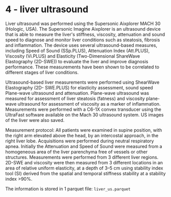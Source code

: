 # 4 - liver ultrasound

Liver ultrasound was performed using the Supersonic Aixplorer MACH 30 (Hologic, USA).  The Supersonic Imagine Aixplorer is an ultrasound device that is able to measure the liver's stiffness, viscosity, attenuation and sound speed to diagnose and monitor liver conditions such as steatosis, fibrosis and inflammation. The device uses several ultrasound-based measures, including Speed of Sound (SSp.PLUS), Attenuation Index (Att.PLUS), Viscosity (Vi.PLUS) and Elasticity (Two-Dimensional ShareWave Elastography (2D-SWE)) to evaluate the liver and improve diagnosis performance. These measurements have been shown to be correlated to different stages of liver conditions.

Ultrasound-based liver measurements were performed using ShearWave Elastography (2D- SWE.PLUS) for elasticity assessment, sound speed Plane-wave ultrasound and attenuation. Plane-wave ultrasound was measured for assessment of liver steatosis (fatness) and viscosity plane-wave ultrasound for assessment of viscosity as a marker of inflammation. Measurements were performed with a C6-1X convex transducer using the UltraFast software available on the Mach 30 ultrasound system. US images of the liver were also saved.

Measurement protocol: All patients were examined in supine position, with the right arm elevated above the head, by an intercostal approach, in the right liver lobe. Acquisitions were performed during neutral respiratory apnea. Initially the Attenuation and Speed of Sound were measured from a homogeneous area of the liver parenchyma free of vessels or other structures. Measurements were performed from 3 different liver regions. 2D-SWE and viscosity were then measured from 3 different locations in an area of relative uniform elasticity, at a depth of 3–5 cm using stability index tool (SI) derived from the spatial and temporal stiffness stability at a stability index >90%. 


The information is stored in 1 parquet file: `liver_us.parquet`
